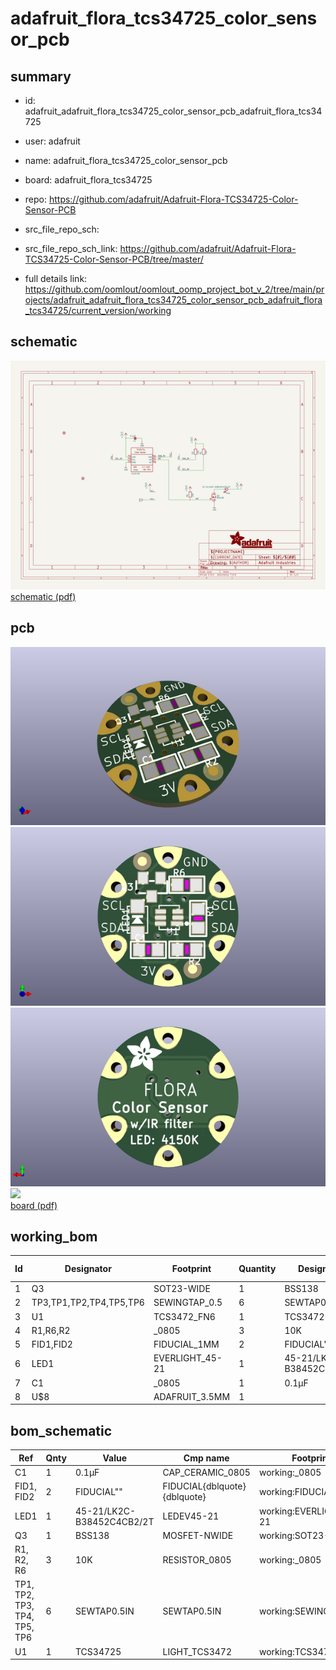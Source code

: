 # adafruit_flora_tcs34725_color_sensor_pcb
 
## summary 
* id: adafruit_adafruit_flora_tcs34725_color_sensor_pcb_adafruit_flora_tcs34725
* user: adafruit
* name: adafruit_flora_tcs34725_color_sensor_pcb
* board: adafruit_flora_tcs34725
* repo: https://github.com/adafruit/Adafruit-Flora-TCS34725-Color-Sensor-PCB



* src_file_repo_sch: 
* src_file_repo_sch_link: https://github.com/adafruit/Adafruit-Flora-TCS34725-Color-Sensor-PCB/tree/master/
* full details link: https://github.com/oomlout/oomlout_oomp_project_bot_v_2/tree/main/projects/adafruit_adafruit_flora_tcs34725_color_sensor_pcb_adafruit_flora_tcs34725/current_version/working  

## schematic  
![](working_schematic_600.png)  
[schematic (pdf)](working_schematic.pdf)  

## pcb  
![](working_3d_600.png) 
![](working_3d_front_600.png)  
![](working_3d_back_600.png)  
![](working_600.png)  
[board (pdf)](working.pdf)  

## working_bom
| Id | Designator | Footprint | Quantity | Designation | Supplier and ref |  | None | 
| --- | --- | --- | --- | --- | --- | --- | --- | 
| 1 | Q3 | SOT23-WIDE | 1 | BSS138 |  |  | [''] | 
| 2 | TP3,TP1,TP2,TP4,TP5,TP6 | SEWINGTAP_0.5 | 6 | SEWTAP0.5IN |  |  | [''] | 
| 3 | U1 | TCS3472_FN6 | 1 | TCS34725 |  |  | [''] | 
| 4 | R1,R6,R2 | _0805 | 3 | 10K |  |  | [''] | 
| 5 | FID1,FID2 | FIDUCIAL_1MM | 2 | FIDUCIAL" |  |  | [''] | 
| 6 | LED1 | EVERLIGHT_45-21 | 1 | 45-21/LK2C-B38452C4CB2/2T |  |  | [''] | 
| 7 | C1 | _0805 | 1 | 0.1µF |  |  | [''] | 
| 8 | U$8 | ADAFRUIT_3.5MM | 1 |  |  |  | [''] | 


## bom_schematic
| Ref | Qnty | Value | Cmp name | Footprint | Description | Vendor | DNP | 
| --- | --- | --- | --- | --- | --- | --- | --- | 
| C1 | 1 | 0.1µF | CAP_CERAMIC_0805 | working:_0805 |  |  |  | 
| FID1, FID2 | 2 | FIDUCIAL"" | FIDUCIAL{dblquote}{dblquote} | working:FIDUCIAL_1MM |  |  |  | 
| LED1 | 1 | 45-21/LK2C-B38452C4CB2/2T | LEDEV45-21 | working:EVERLIGHT_45-21 |  |  |  | 
| Q3 | 1 | BSS138 | MOSFET-NWIDE | working:SOT23-WIDE |  |  |  | 
| R1, R2, R6 | 3 | 10K | RESISTOR_0805 | working:_0805 |  |  |  | 
| TP1, TP2, TP3, TP4, TP5, TP6 | 6 | SEWTAP0.5IN | SEWTAP0.5IN | working:SEWINGTAP_0.5 |  |  |  | 
| U1 | 1 | TCS34725 | LIGHT_TCS3472 | working:TCS3472_FN6 |  |  |  | 



